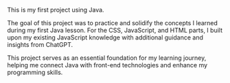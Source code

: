 This is my first project using Java.

The goal of this project was to practice and solidify the concepts I learned during my first Java lesson. For the CSS, JavaScript, and HTML parts, I built upon my existing JavaScript knowledge with additional guidance and insights from ChatGPT.

This project serves as an essential foundation for my learning journey, helping me connect Java with front-end technologies and enhance my programming skills.
